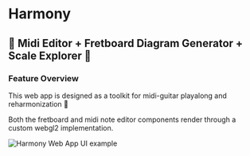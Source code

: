 # **Harmony**
## 🎸 **Midi Editor + Fretboard Diagram Generator + Scale Explorer** 🎵

### Feature Overview

This web app is designed as a toolkit for midi-guitar playalong and reharmonization 🌟 

Both the fretboard and midi note editor components render through a custom webgl2 implementation. 

![Harmony Web App UI example](https://github.com/audreyadora/harmony/blob/f158d8e00c25b648d81c86c451eb8c078a72bf6c/harmony-ui.png)
